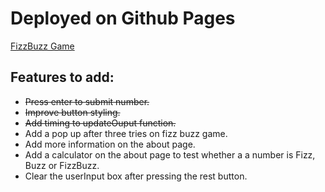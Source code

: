 # Deployed on Github Pages

[FizzBuzz Game](https://code-dearman.github.io/FizzBuzz-Game/)

## Features to add:
- ~~Press enter to submit number.~~
- ~~Improve button styling.~~
- ~~Add timing to updateOuput function.~~
- Add a pop up after three tries on fizz buzz game.
- Add more information on the about page.
- Add a calculator on the about page to test whether a a number is Fizz, Buzz or FizzBuzz.
- Clear the userInput box after pressing the rest button.